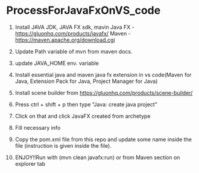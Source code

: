 # ProcessForJavaFxOnVS_code

1. Install JAVA JDK, JAVA FX sdk, mavin
Java FX - https://gluonhq.com/products/javafx/
Maven - https://maven.apache.org/download.cgi

2. Update Path variable of mvn from maven docs.

3. update JAVA_HOME env. variable 

4. Install essential java and maven java fx extension in vs code(Maven for Java, Extension Pack for Java, Project Manager for Java) 

5. Install scene builder from https://gluonhq.com/products/scene-builder/

6. Press ctrl + shift + p then type "Java: create java project" 

7. Click on that and click JavaFX created from archetype

8. Fill necessary info

9. Copy the pom.xml file from this repo and update some name inside the file (instruction is given inside the file).

10. ENJOY!!Run with (mvn clean javafx:run) or from Maven section on explorer tab